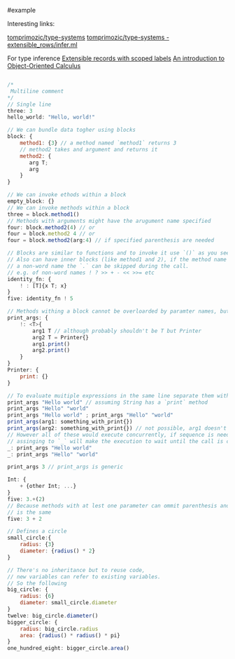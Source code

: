 #example


Interesting links:

[tomprimozic/type-systems](https://github.com/tomprimozic/type-systems)
[tomprimozic/type-systems - extensible_rows/infer.ml ](https://github.com/tomprimozic/type-systems/blob/master/extensible_rows/infer.ml)

For type inference
[Extensible records with scoped labels](https://www.microsoft.com/en-us/research/publication/extensible-records-with-scoped-labels/)
[An introduction to Object-Oriented Calculus](https://pages.cpsc.ucalgary.ca/~robin/FMCS/FMCS2014/An%20introduction%20to%20OOC.pdf)



```js

/*
 Multiline comment
*/
// Single line
three: 3
hello_world: "Hello, world!"

// We can bundle data togher using blocks
block: {
    method1: {3} // a method named `method1` returns 3
    // method2 takes and argument and returns it
    method2: {
       arg T;
       arg
    }
}

// We can invoke ethods within a block
empty_block: {}
// We can invoke methods within a block
three = block.method1()
// Methods with arguments might have the arugument name specified
four: block.method2(4) // or
four = block.method2 4 // or
four = block.method2(arg:4) // if specified parenthesis are needed

// Blocks are similar to functions and to invoke it use `()` as you see above
// Also can have inner blocks (like method1 and 2), if the method name is
// a non-word name the `.` can be skipped during the call.
// e.g. of non-word names ! ? >> + - << >>= etc
identity_fn: {
    ! : [T]{x T; x}
}
five: identity_fn ! 5

// Methods withing a block cannot be overloarded by paramter names, but they can have default values
print_args: {
    !: <T>{
        arg1 T // although probably shouldn't be T but Printer
        arg2 T = Printer{}
        arg1.print()
        arg2.print()
    }
}
Printer: {
    print: {}
}

// To evaluate muitiple expressions in the same line separate them with `;`
print_args "Hello world" // assuming String has a `print` method
print_args "Hello" "world"
print_args "Hello world" ; print_args "Hello" "world"
print_args(arg1: something_with_print{})
print_args(arg2: something_with_print{}) // not possible, arg1 doesn't have a value
// However all of these would execute concurrently, if sequence is needed, assign the result to a variable
// assinging to `_` will make the execution to wait until the call is completed
_: print_args "Hello world"
_: print_args "Hello" "world"

print_args 3 // print_args is generic

Int: {
    + {other Int; ...}
}
five: 3.+(2)
// Because methods with at lest one parameter can ommit parenthesis and methods named with non-words can omit `.` the following
// is the same
five: 3 + 2

// Defines a circle
small_circle:{
    radius: {3}
    diameter: {radius() * 2}
}

// There's no inheritance but to reuse code,
// new variables can refer to existing variables.
// So the following
big_circle: {
    radius: {6}
    diameter: small_circle.diameter
}
twelve: big_circle.diameter()
bigger_circle: {
    radius: big_circle.radius
    area: {radius() * radius() * pi}
}
one_hundred_eight: bigger_circle.area()

```

